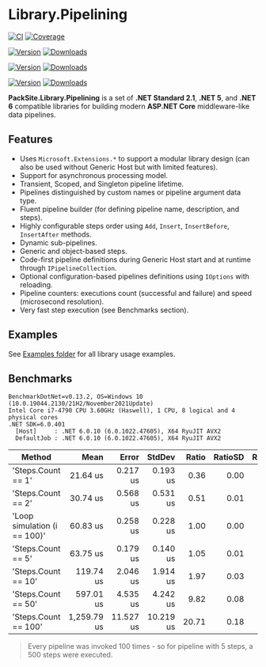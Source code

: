 # Library.Pipelining

[![CI](https://github.com/PackSite/Library.Pipelining/actions/workflows/CI.yml/badge.svg)](https://github.com/PackSite/Library.Pipelining/actions/workflows/CI.yml)
[![Coverage](https://codecov.io/gh/PackSite/Library.Pipelining/branch/main/graph/badge.svg?token=59vj2CRtyN)](https://codecov.io/gh/PackSite/Library.Pipelining)

[![Version](https://img.shields.io/nuget/v/PackSite.Library.Pipelining.svg?label=Pipelining)](https://nuget.org/packages/PackSite.Library.Pipelining)
[![Downloads](https://img.shields.io/nuget/dt/PackSite.Library.Pipelining.svg?label=)](https://nuget.org/packages/PackSite.Library.Pipelining)

[![Version](https://img.shields.io/nuget/v/PackSite.Library.Pipelining.Abstractions.svg?label=Pipelining.Abstractions)](https://nuget.org/packages/PackSite.Library.Pipelining.Abstractions)
[![Downloads](https://img.shields.io/nuget/dt/PackSite.Library.Pipelining.Abstractions.svg?label=)](https://nuget.org/packages/PackSite.Library.Pipelining.Abstractions)

[![Version](https://img.shields.io/nuget/v/PackSite.Library.Pipelining.Configuration.svg?label=Pipelining.Configuration)](https://nuget.org/packages/PackSite.Library.Pipelining.Configuration)
[![Downloads](https://img.shields.io/nuget/dt/PackSite.Library.Pipelining.Configuration.svg?label=)](https://nuget.org/packages/PackSite.Library.Pipelining.Configuration)

**PackSite.Library.Pipelining** is a set of **.NET Standard 2.1**, **.NET 5**, and **.NET 6** compatible libraries for building modern **ASP.NET Core** middleware-like data pipelines.

## Features
  
  - Uses `Microsoft.Extensions.*` to support a modular library design (can also be used without Generic Host but with limited features).
  - Support for asynchronous processing model.
  - Transient, Scoped, and Singleton pipeline lifetime.
  - Pipelines distinguished by custom names or pipeline argument data type.
  - Fluent pipeline builder (for defining pipeline name, description, and steps).
  - Highly configurable  steps order using `Add`, `Insert`, `InsertBefore`, `InsertAfter` methods.
  - Dynamic sub-pipelines.
  - Generic and object-based steps.
  - Code-first pipeline definitions during Generic Host start and at runtime through `IPipelineCollection`.
  - Optional configuration-based pipelines definitions using `IOptions` with reloading.
  - Pipeline counters: executions count (successful and failure) and speed (microsecond resolution).
  - Very fast step execution (see Benchmarks section).

## Examples

See [Examples folder](https://github.com/PackSite/Library.Pipelining/tree/main/examples) for all library usage examples.

## Benchmarks

```
BenchmarkDotNet=v0.13.2, OS=Windows 10 (10.0.19044.2130/21H2/November2021Update)
Intel Core i7-4790 CPU 3.60GHz (Haswell), 1 CPU, 8 logical and 4 physical cores
.NET SDK=6.0.401
  [Host]     : .NET 6.0.10 (6.0.1022.47605), X64 RyuJIT AVX2
  DefaultJob : .NET 6.0.10 (6.0.1022.47605), X64 RyuJIT AVX2
```

|                       Method |        Mean |     Error |    StdDev | Ratio | RatioSD | Rank |
|----------------------------- |------------:|----------:|----------:|------:|--------:|-----:|
|           'Steps.Count == 1' |    21.64 us |  0.217 us |  0.193 us |  0.36 |    0.00 |    1 |
|           'Steps.Count == 2' |    30.74 us |  0.568 us |  0.531 us |  0.51 |    0.01 |    2 |
| 'Loop simulation (i == 100)' |    60.83 us |  0.258 us |  0.228 us |  1.00 |    0.00 |    3 |
|           'Steps.Count == 5' |    63.75 us |  0.179 us |  0.140 us |  1.05 |    0.01 |    4 |
|          'Steps.Count == 10' |   119.74 us |  2.046 us |  1.914 us |  1.97 |    0.03 |    5 |
|          'Steps.Count == 50' |   597.01 us |  4.535 us |  4.242 us |  9.82 |    0.08 |    6 |
|         'Steps.Count == 100' | 1,259.79 us | 11.527 us | 10.219 us | 20.71 |    0.18 |    7 |

> Every pipeline was invoked 100 times - so for pipeline with 5 steps, a 500 steps were executed.
